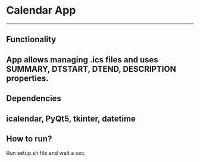 # Calendar App
---
## Functionality
App allows managing .ics files and uses SUMMARY, DTSTART, DTEND, DESCRIPTION properties.
---
## Dependencies
icalendar, PyQt5, tkinter, datetime
---
## How to run?
Run setup.sh file and wait a sec.

